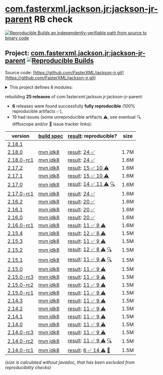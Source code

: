 [com.fasterxml.jackson.jr:jackson-jr-parent](https://central.sonatype.com/artifact/com.fasterxml.jackson.jr/jackson-jr-parent/versions) RB check
=======

[![Reproducible Builds](https://reproducible-builds.org/images/logos/rb.svg) an independently-verifiable path from source to binary code](https://reproducible-builds.org/)

## Project: [com.fasterxml.jackson.jr:jackson-jr-parent](https://central.sonatype.com/artifact/com.fasterxml.jackson.jr/jackson-jr-parent/versions) [![Reproducible Builds](https://img.shields.io/endpoint?url=https://raw.githubusercontent.com/jvm-repo-rebuild/reproducible-central/master/content/com/fasterxml/jackson/jr/badge.json)](https://github.com/jvm-repo-rebuild/reproducible-central/blob/master/content/com/fasterxml/jackson/jr/README.md)

Source code: [https://github.com/FasterXML/jackson-jr.git](https://github.com/FasterXML/jackson-jr.git)

<details><summary>This project defines 8 modules:</summary>

* [com.fasterxml.jackson.jr:jackson-jr-all](https://central.sonatype.com/artifact/com.fasterxml.jackson.jr/jackson-jr-all/overview)
* [com.fasterxml.jackson.jr:jackson-jr-annotation-support](https://central.sonatype.com/artifact/com.fasterxml.jackson.jr/jackson-jr-annotation-support/overview)
* [com.fasterxml.jackson.jr:jackson-jr-extension-javatime](https://central.sonatype.com/artifact/com.fasterxml.jackson.jr/jackson-jr-extension-javatime/overview)
* [com.fasterxml.jackson.jr:jackson-jr-objects](https://central.sonatype.com/artifact/com.fasterxml.jackson.jr/jackson-jr-objects/overview)
* [com.fasterxml.jackson.jr:jackson-jr-parent](https://central.sonatype.com/artifact/com.fasterxml.jackson.jr/jackson-jr-parent/overview)
* [com.fasterxml.jackson.jr:jackson-jr-retrofit2](https://central.sonatype.com/artifact/com.fasterxml.jackson.jr/jackson-jr-retrofit2/overview)
* [com.fasterxml.jackson.jr:jackson-jr-stree](https://central.sonatype.com/artifact/com.fasterxml.jackson.jr/jackson-jr-stree/overview)
* [com.fasterxml.jackson.jr:jackson-jr-test-module](https://central.sonatype.com/artifact/com.fasterxml.jackson.jr/jackson-jr-test-module/overview)
</details>

rebuilding **25 releases** of com.fasterxml.jackson.jr:jackson-jr-parent:
- **6** releases were found successfully **fully reproducible** (100% reproducible artifacts :white_check_mark:),
- 19 had issues (some unreproducible artifacts :warning:, see eventual :mag: diffoscope and/or :memo: issue tracker links):

| version | [build spec](/BUILDSPEC.md) | [result](https://reproducible-builds.org/docs/jvm/): reproducible? | size |
| -- | --------- | ------ | -- |
| [2.18.1](https://central.sonatype.com/artifact/com.fasterxml.jackson.jr/jackson-jr-parent/2.18.1/pom) | | | |
| [2.18.0](https://central.sonatype.com/artifact/com.fasterxml.jackson.jr/jackson-jr-parent/2.18.0/pom) | [mvn jdk8](jackson-jr-2.18.0.buildspec) | [result](jackson-jr-parent-2.18.0.buildinfo): [24 :white_check_mark: ](jackson-jr-parent-2.18.0.buildcompare) | 1.7M |
| [2.18.0-rc1](https://central.sonatype.com/artifact/com.fasterxml.jackson.jr/jackson-jr-parent/2.18.0-rc1/pom) | [mvn jdk8](jackson-jr-2.18.0-rc1.buildspec) | [result](jackson-jr-parent-2.18.0-rc1.buildinfo): [24 :white_check_mark: ](jackson-jr-parent-2.18.0-rc1.buildcompare) | 1.6M |
| [2.17.2](https://central.sonatype.com/artifact/com.fasterxml.jackson.jr/jackson-jr-parent/2.17.2/pom) | [mvn jdk8](jackson-jr-2.17.2.buildspec) | [result](jackson-jr-parent-2.17.2.buildinfo): [15 :white_check_mark:  10 :warning:](jackson-jr-parent-2.17.2.buildcompare) | 1.6M |
| [2.17.1](https://central.sonatype.com/artifact/com.fasterxml.jackson.jr/jackson-jr-parent/2.17.1/pom) | [mvn jdk8](jackson-jr-2.17.1.buildspec) | [result](jackson-jr-parent-2.17.1.buildinfo): [15 :white_check_mark:  10 :warning:](jackson-jr-parent-2.17.1.buildcompare) | 1.6M |
| [2.17.0](https://central.sonatype.com/artifact/com.fasterxml.jackson.jr/jackson-jr-parent/2.17.0/pom) | [mvn jdk8](jackson-jr-2.17.0.buildspec) | [result](jackson-jr-parent-2.17.0.buildinfo): [14 :white_check_mark:  11 :warning:](jackson-jr-parent-2.17.0.buildcompare) [:mag:](jackson-jr-parent-2.17.0.diffoscope) | 1.6M |
| [2.17.0-rc1](https://central.sonatype.com/artifact/com.fasterxml.jackson.jr/jackson-jr-parent/2.17.0-rc1/pom) | [mvn jdk8](jackson-jr-2.17.0-rc1.buildspec) | [result](jackson-jr-parent-2.17.0-rc1.buildinfo): [24 :white_check_mark: ](jackson-jr-parent-2.17.0-rc1.buildcompare) | 1.6M |
| [2.16.2](https://central.sonatype.com/artifact/com.fasterxml.jackson.jr/jackson-jr-parent/2.16.2/pom) | [mvn jdk8](jackson-jr-2.16.2.buildspec) | [result](jackson-jr-parent-2.16.2.buildinfo): [20 :white_check_mark: ](jackson-jr-parent-2.16.2.buildcompare) | 1.6M |
| [2.16.1](https://central.sonatype.com/artifact/com.fasterxml.jackson.jr/jackson-jr-parent/2.16.1/pom) | [mvn jdk8](jackson-jr-2.16.1.buildspec) | [result](jackson-jr-parent-2.16.1.buildinfo): [20 :white_check_mark: ](jackson-jr-parent-2.16.1.buildcompare) | 1.6M |
| [2.16.0](https://central.sonatype.com/artifact/com.fasterxml.jackson.jr/jackson-jr-parent/2.16.0/pom) | [mvn jdk8](jackson-jr-2.16.0.buildspec) | [result](jackson-jr-parent-2.16.0.buildinfo): [20 :white_check_mark: ](jackson-jr-parent-2.16.0.buildcompare) | 1.6M |
| [2.16.0-rc1](https://central.sonatype.com/artifact/com.fasterxml.jackson.jr/jackson-jr-parent/2.16.0-rc1/pom) | [mvn jdk8](jackson-jr-2.16.0-rc1.buildspec) | [result](jackson-jr-parent-2.16.0-rc1.buildinfo): [11 :white_check_mark:  9 :warning:](jackson-jr-parent-2.16.0-rc1.buildcompare) | 1.6M |
| [2.15.4](https://central.sonatype.com/artifact/com.fasterxml.jackson.jr/jackson-jr-parent/2.15.4/pom) | [mvn jdk8](jackson-jr-2.15.4.buildspec) | [result](jackson-jr-parent-2.15.4.buildinfo): [12 :white_check_mark:  8 :warning:](jackson-jr-parent-2.15.4.buildcompare) | 1.5M |
| [2.15.3](https://central.sonatype.com/artifact/com.fasterxml.jackson.jr/jackson-jr-parent/2.15.3/pom) | [mvn jdk8](jackson-jr-2.15.3.buildspec) | [result](jackson-jr-parent-2.15.3.buildinfo): [11 :white_check_mark:  9 :warning:](jackson-jr-parent-2.15.3.buildcompare) | 1.5M |
| [2.15.2](https://central.sonatype.com/artifact/com.fasterxml.jackson.jr/jackson-jr-parent/2.15.2/pom) | [mvn jdk8](jackson-jr-2.15.2.buildspec) | [result](jackson-jr-parent-2.15.2.buildinfo): [12 :white_check_mark:  8 :warning:](jackson-jr-parent-2.15.2.buildcompare) [:mag:](jackson-jr-parent-2.15.2.diffoscope) | 1.5M |
| [2.15.1](https://central.sonatype.com/artifact/com.fasterxml.jackson.jr/jackson-jr-parent/2.15.1/pom) | [mvn jdk8](jackson-jr-2.15.1.buildspec) | [result](jackson-jr-parent-2.15.1.buildinfo): [11 :white_check_mark:  9 :warning:](jackson-jr-parent-2.15.1.buildcompare) [:mag:](jackson-jr-parent-2.15.1.diffoscope) | 1.5M |
| [2.15.0](https://central.sonatype.com/artifact/com.fasterxml.jackson.jr/jackson-jr-parent/2.15.0/pom) | [mvn jdk8](jackson-jr-2.15.0.buildspec) | [result](jackson-jr-parent-2.15.0.buildinfo): [11 :white_check_mark:  9 :warning:](jackson-jr-parent-2.15.0.buildcompare) | 1.5M |
| [2.15.0-rc3](https://central.sonatype.com/artifact/com.fasterxml.jackson.jr/jackson-jr-parent/2.15.0-rc3/pom) | [mvn jdk8](jackson-jr-2.15.0-rc3.buildspec) | [result](jackson-jr-parent-2.15.0-rc3.buildinfo): [11 :white_check_mark:  9 :warning:](jackson-jr-parent-2.15.0-rc3.buildcompare) | 1.5M |
| [2.15.0-rc2](https://central.sonatype.com/artifact/com.fasterxml.jackson.jr/jackson-jr-parent/2.15.0-rc2/pom) | [mvn jdk8](jackson-jr-2.15.0-rc2.buildspec) | [result](jackson-jr-parent-2.15.0-rc2.buildinfo): [11 :white_check_mark:  9 :warning:](jackson-jr-parent-2.15.0-rc2.buildcompare) | 1.5M |
| [2.15.0-rc1](https://central.sonatype.com/artifact/com.fasterxml.jackson.jr/jackson-jr-parent/2.15.0-rc1/pom) | [mvn jdk8](jackson-jr-2.15.0-rc1.buildspec) | [result](jackson-jr-parent-2.15.0-rc1.buildinfo): [11 :white_check_mark:  9 :warning:](jackson-jr-parent-2.15.0-rc1.buildcompare) | 1.5M |
| [2.14.3](https://central.sonatype.com/artifact/com.fasterxml.jackson.jr/jackson-jr-parent/2.14.3/pom) | [mvn jdk8](jackson-jr-2.14.3.buildspec) | [result](jackson-jr-parent-2.14.3.buildinfo): [11 :white_check_mark:  9 :warning:](jackson-jr-parent-2.14.3.buildcompare) | 1.5M |
| [2.14.2](https://central.sonatype.com/artifact/com.fasterxml.jackson.jr/jackson-jr-parent/2.14.2/pom) | [mvn jdk8](jackson-jr-2.14.2.buildspec) | [result](jackson-jr-parent-2.14.2.buildinfo): [11 :white_check_mark:  9 :warning:](jackson-jr-parent-2.14.2.buildcompare) | 1.5M |
| [2.14.1](https://central.sonatype.com/artifact/com.fasterxml.jackson.jr/jackson-jr-parent/2.14.1/pom) | [mvn jdk8](jackson-jr-2.14.1.buildspec) | [result](jackson-jr-parent-2.14.1.buildinfo): [11 :white_check_mark:  9 :warning:](jackson-jr-parent-2.14.1.buildcompare) | 1.5M |
| [2.14.0](https://central.sonatype.com/artifact/com.fasterxml.jackson.jr/jackson-jr-parent/2.14.0/pom) | [mvn jdk8](jackson-jr-2.14.0.buildspec) | [result](jackson-jr-parent-2.14.0.buildinfo): [11 :white_check_mark:  9 :warning:](jackson-jr-parent-2.14.0.buildcompare) | 1.5M |
| [2.14.0-rc3](https://central.sonatype.com/artifact/com.fasterxml.jackson.jr/jackson-jr-parent/2.14.0-rc3/pom) | [mvn jdk8](jackson-jr-2.14.0-rc3.buildspec) | [result](jackson-jr-parent-2.14.0-rc3.buildinfo): [11 :white_check_mark:  9 :warning:](jackson-jr-parent-2.14.0-rc3.buildcompare) | 1.5M |
| [2.14.0-rc2](https://central.sonatype.com/artifact/com.fasterxml.jackson.jr/jackson-jr-parent/2.14.0-rc2/pom) | [mvn jdk8](jackson-jr-2.14.0-rc2.buildspec) | [result](jackson-jr-parent-2.14.0-rc2.buildinfo): [11 :white_check_mark:  9 :warning:](jackson-jr-parent-2.14.0-rc2.buildcompare) [:mag:](jackson-jr-parent-2.14.0-rc2.diffoscope) | 1.5M |
| [2.14.0-rc1](https://central.sonatype.com/artifact/com.fasterxml.jackson.jr/jackson-jr-parent/2.14.0-rc1/pom) | [mvn jdk8](jackson-jr-2.14.0-rc1.buildspec) | [result](jackson-jr-parent-2.14.0-rc1.buildinfo): [6 :white_check_mark:  14 :warning:](jackson-jr-parent-2.14.0-rc1.buildcompare) [:memo:](https://github.com/FasterXML/oss-parent/pull/55) | 1.5M |

<i>(size is calculated without javadoc, that has been excluded from reproducibility checks)</i>

